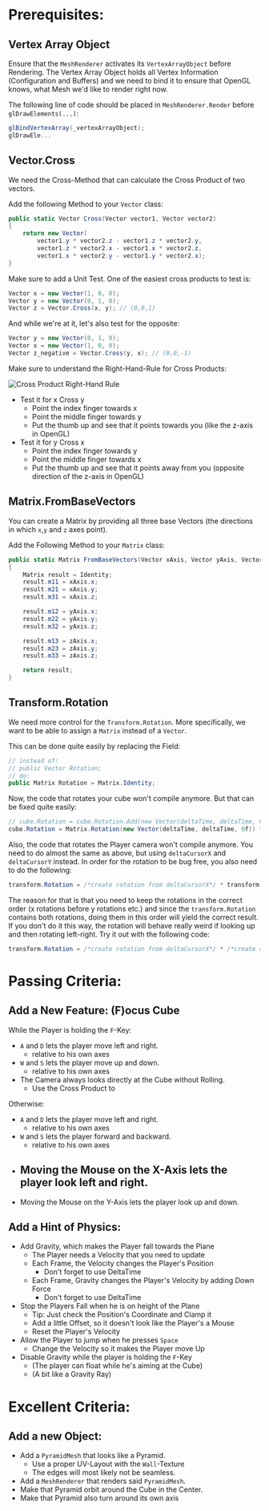 # Prerequisites:

## Vertex Array Object

Ensure that the `MeshRenderer` activates its `VertexArrayObject` before Rendering. The Vertex Array Object holds all Vertex Information (Configuration and Buffers) and we need to bind it to ensure that OpenGL knows, what Mesh we'd like to render right now.

The following line of code should be placed in `MeshRenderer.Render` before `glDrawElements(...)`:

```cs
glBindVertexArray(_vertexArrayObject);
glDrawEle...
```

## Vector.Cross

We need the Cross-Method that can calculate the Cross Product of two vectors.

Add the following Method to your `Vector` class:

```cs
public static Vector Cross(Vector vector1, Vector vector2)
{
    return new Vector(
        vector1.y * vector2.z - vector1.z * vector2.y,
        vector1.z * vector2.x - vector1.x * vector2.z,
        vector1.x * vector2.y - vector1.y * vector2.x);
}
```

Make sure to add a Unit Test. One of the easiest cross products to test is:

```cs
Vector x = new Vector(1, 0, 0);
Vector y = new Vector(0, 1, 0);
Vector z = Vector.Cross(x, y); // (0,0,1)
```

And while we're at it, let's also test for the opposite:

```cs
Vector y = new Vector(0, 1, 0);
Vector x = new Vector(1, 0, 0);
Vector z_negative = Vector.Cross(y, x); // (0,0,-1)
```

Make sure to understand the Right-Hand-Rule for Cross Products:

![Cross Product Right-Hand Rule](https://upload.wikimedia.org/wikipedia/commons/thumb/d/d2/Right_hand_rule_cross_product.svg/1024px-Right_hand_rule_cross_product.svg.png)

- Test it for x Cross y
  - Point the index finger towards x
  - Point the middle finger towards y
  - Put the thumb up and see that it points towards you (like the z-axis in OpenGL)
- Test it for y Cross x
  - Point the index finger towards y
  - Point the middle finger towards x
  - Put the thumb up and see that it points away from you (opposite direction of the z-axis in OpenGL)


## Matrix.FromBaseVectors

You can create a Matrix by providing all three base Vectors (the directions in which `x`,`y` and `z` axes point).

Add the Following Method to your `Matrix` class:

```cs
public static Matrix FromBaseVectors(Vector xAxis, Vector yAxis, Vector zAxis)
{
    Matrix result = Identity;
    result.m11 = xAxis.x;
    result.m21 = xAxis.y;
    result.m31 = xAxis.z;

    result.m12 = yAxis.x;
    result.m22 = yAxis.y;
    result.m32 = yAxis.z;

    result.m13 = zAxis.x;
    result.m23 = zAxis.y;
    result.m33 = zAxis.z;

    return result;
}
```

## Transform.Rotation

We need more control for the `Transform.Rotation`. More specifically, we want to be able to assign a `Matrix` instead of a `Vector`.

This can be done quite easily by replacing the Field:

```cs
// instead of:
// public Vector Rotation;
// do:
public Matrix Rotation = Matrix.Identity;
```

Now, the code that rotates your cube won't compile anymore. But that can be fixed quite easily:

```cs
// cube.Rotation = cube.Rotation.Add(new Vector(deltaTime, deltaTime, 0f));
cube.Rotation = Matrix.Rotation(new Vector(deltaTime, deltaTime, 0f)) * cube.Rotation;
```

Also, the code that rotates the Player camera won't compile anymore. You need to do almost the same as above, but using `deltaCursorX` and `deltaCursorY` instead. In order for the rotation to be bug free, you also need to do the following:

```cs
transform.Rotation = /*create rotation from deltaCursorX*/ * transform.Rotation * /*create rotation from deltaCursorY*/;
```

The reason for that is that you need to keep the rotations in the correct order (x rotations before y rotations etc.) and since the `transform.Rotation` contains both rotations, doing them in this order will yield the correct result. If you don't do it this way, the rotation will behave really weird if looking up and then rotating left-right. Try it out with the following code:

```cs
transform.Rotation = /*create rotation from deltaCursorX*/ * /*create rotation from deltaCursorY*/ * transform.Rotation;
```


# Passing Criteria:

## Add a New Feature: (F)ocus Cube

While the Player is holding the `F`-Key:
- `A` and `D` lets the player move left and right.
  - relative to his own axes
- `W` and `S` lets the player move up and down.
  - relative to his own axes
- The Camera always looks directly at the Cube without Rolling.
  - Use the Cross Product to 

Otherwise:
- `A` and `D` lets the player move left and right.
  - relative to his own axes
- `W` and `S` lets the player forward and backward.
  - relative to his own axes
- Moving the Mouse on the X-Axis lets the player look left and right.
  -
- Moving the Mouse on the Y-Axis lets the player look up and down.

## Add a Hint of Physics:
- Add Gravity, which makes the Player fall towards the Plane
  - The Player needs a Velocity that you need to update
  - Each Frame, the Velocity changes the Player's Position
    - Don't forget to use DeltaTime
  - Each Frame, Gravity changes the Player's Velocity by adding Down Force
    - Don't forget to use DeltaTime
- Stop the Players Fall when he is on height of the Plane
  - Tip: Just check the Position's Coordinate and Clamp it
  - Add a little Offset, so it doesn't look like the Player's a Mouse
  - Reset the Player's Velocity
- Allow the Player to jump when he presses `Space`
  - Change the Velocity so it makes the Player move Up
- Disable Gravity while the player is holding the `F`-Key
  - (The player can float while he's aiming at the Cube)
  - (A bit like a Gravity Ray)

# Excellent Criteria:

## Add a new Object:
- Add a `PyramidMesh` that looks like a Pyramid.
  - Use a proper UV-Layout with the `Wall`-Texture
  - The edges will most likely not be seamless.
- Add a `MeshRenderer` that renders said `PyramidMesh`.
- Make that Pyramid orbit around the Cube in the Center.
- Make that Pyramid also turn around its own axis